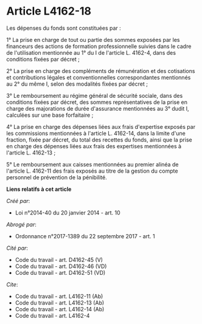 # Article L4162-18

Les dépenses du fonds sont constituées par : 

1° La prise en charge de tout ou partie des sommes exposées par les financeurs des actions de formation professionnelle
suivies dans le cadre de l'utilisation mentionnée au 1° du I de l'article L. 4162-4, dans des conditions fixées par décret ; 

2° La prise en charge des compléments de rémunération et des cotisations et contributions légales et conventionnelles
correspondantes mentionnés au 2° du même I, selon des modalités fixées par décret ; 

3° Le remboursement au régime général de sécurité sociale, dans des conditions fixées par décret, des sommes représentatives
de la prise en charge des majorations de durée d'assurance mentionnées au 3° dudit I, calculées sur une base forfaitaire ; 

4° La prise en charge des dépenses liées aux frais d'expertise exposés par les commissions mentionnées à l'article L.
4162-14, dans la limite d'une fraction, fixée par décret, du total des recettes du fonds, ainsi que la prise en charge des
dépenses liées aux frais des expertises mentionnées à l'article L. 4162-13 ; 

5° Le remboursement aux caisses mentionnées au premier alinéa de l'article L. 4162-11 des frais exposés au titre de la
gestion du compte personnel de prévention de la pénibilité.

**Liens relatifs à cet article**

_Créé par_:

  - Loi n°2014-40 du 20 janvier 2014 - art. 10

_Abrogé par_:

  - Ordonnance n°2017-1389 du 22 septembre 2017 - art. 1

_Cité par_:

  - Code du travail - art. D4162-45 (V)
  - Code du travail - art. D4162-46 (VD)
  - Code du travail - art. D4162-51 (VD)

_Cite_:

  - Code du travail - art. L4162-11 (Ab)
  - Code du travail - art. L4162-13 (Ab)
  - Code du travail - art. L4162-14 (Ab)
  - Code du travail - art. L4162-4
